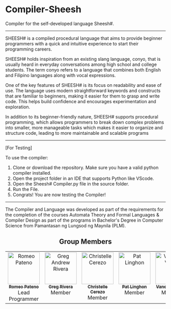 # Compiler-Sheesh
Compiler for the self-developed language Sheesh#.

__________________________________________________________________________________
SHEESH# is a compiled procedural language that aims to provide beginner programmers with a quick and intuitive experience to start their programming careers. 

SHEESH# holds inspiration from an existing slang language, conyo, that is usually heard in everyday conversations among high school and college students. The term conyo refers to a language that combines both English and Filipino languages along with vocal expressions.

One of the key features of SHEESH# is its focus on readability and ease of use. The language uses modern straightforward keywords and constructs that are familiar to beginners, making it easier for them to grasp and write code. This helps build confidence and encourages experimentation and exploration. 

In addition to its beginner-friendly nature, SHEESH# supports procedural programming, which allows programmers to break down complex problems into smaller, more manageable tasks which makes it easier to organize and structure code, leading to more maintainable and scalable programs
___________________________________________________________________________________
[For Testing]

To use the compiler:
1. Clone or download the repository. Make sure you have a valid python compiler installed.
2. Open the project folder in an IDE that supports Python like VScode.
3. Open the Sheesh# Compiler.py file in the source folder.
4. Run the File.
5. Congrats! You are now testing the Compiler!
___________________________________________________________________________________

The Compiler and Language was developed as part of the requirements for the completion of the courses
Automata Theory and Formal Languages & Compiler Design as part of the programs in Bachelor's Degree in Computer Science from Pamantasan ng Lungsod ng Maynila (PLM).



<h2 align="center" valign="top">Group Members</h2>
<table align="center" valign="top">
  <tbody>
    <tr>
      <td align="center" valign="top" width="14%"><a href="https://github.com/remoo69">
         <img src="https://avatars.githubusercontent.com/u/121857724?v=4" width="100px;" alt="Romeo Pateno"/>
         <br /><sub><b>Romeo Pateno</b></sub></a><br />
         <span>Lead Programmer</span>
      </td>
      <td align="center" valign="top" width="14%"><a href="https://github.com/Vivamusmagna">
         <img src="https://avatars.githubusercontent.com/u/148524793?v=4" width="100px;" alt="Greg Andrew Rivera"/>
         <br /><sub><b>Greg Rivera</b></sub></a><br />
         <span>Member</span>
      </td>    
      <td align="center" valign="top" width="14%"><a href="https://github.com/1202DREAMSCAPE">
         <img src="https://avatars.githubusercontent.com/u/88035813?v=4" width="100px;" alt="Christelle Cerezo"/>
         <br /><sub><b>Christelle Cerezo</b></sub></a><br />
         <span>Member</span>
      </td>
      <td align="center" valign="top" width="14%"><a href="https://github.com/remoo69/Compiler-Sheesh">
         <img src="https://i.stack.imgur.com/frlIf.png" width="100px;" alt="Pat Linghon"/>
         <br /><sub><b>Pat Linghon</b></sub></a><br />
         <span>Member</span>
      </td>
      <td align="center" valign="top" width="14%"><a href="https://github.com/remoo69/Compiler-Sheesh">
         <img src="https://i.stack.imgur.com/frlIf.png" width="100px;" alt="Vanessa Vallar"/>
         <br /><sub><b>Vanessa Vallar</b></sub></a><br />
         <span>Member</span>
      </td>
      <td align="center" valign="top" width="14%"><a href="https://github.com/remoo69/Compiler-Sheesh">
         <img src="https://i.stack.imgur.com/frlIf.png" width="100px;" alt="Kaye Pascual"/>
         <br /><sub><b>Kaye Pascual</b></sub></a><br />
         <span>Member</span>
      </td>
       <td align="center" valign="top" width="14%"><a href="https://github.com/jldav1d">
         <img src="https://avatars.githubusercontent.com/u/92510338?v=4" width="100px;" alt="Jed David"/>
         <br /><sub><b>Jed David</b></sub></a><br />
         <span>Documenter</span>
      </td>
    </tr>
</tbody>
</table>
